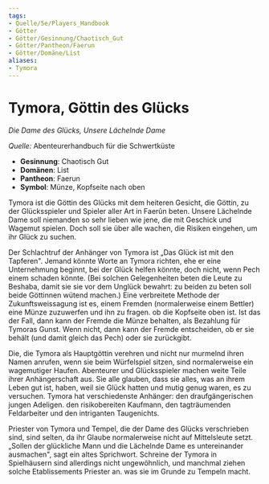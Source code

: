 ```yaml
---
tags:
- Quelle/5e/Players_Handbook
- Götter
- Götter/Gesinnung/Chaotisch_Gut
- Götter/Pantheon/Faerun
- Götter/Domäne/List
aliases:
- Tymora
---
```

# Tymora, Göttin des Glücks
_Die Dame des Glücks, Unsere Lächelnde Dame_

_Quelle:_ Abenteurerhandbuch für die Schwertküste  

- **Gesinnung**: Chaotisch Gut
- **Domänen**: List
- **Pantheon**: Faerun
- **Symbol**: Münze, Kopfseite nach oben

Tymora ist die Göttin des Glücks mit dem heiteren Gesicht, die Göttin, zu der Glücksspieler und Spieler aller Art in Faerûn beten. Unsere Lächelnde Dame soll niemanden so sehr lieben wie jene, die mit Geschick und Wagemut spielen. Doch soll sie über alle wachen, die Risiken eingehen, um ihr Glück zu suchen.

Der Schlachtruf der Anhänger von Tymora ist „Das Glück ist mit den Tapferen". Jemand könnte Worte an Tymora richten, ehe er eine Unternehmung beginnt, bei der Glück helfen könnte, doch nicht, wenn Pech einem schaden könnte. (Bei solchen Gelegenheiten beten die Leute zu Beshaba, damit sie sie vor dem Unglück bewahrt: zu beiden zu beten soll beide Göttinnen wütend machen.) Eine verbreitete Methode der Zukunftsweissagung ist es, einem Fremden (normalerweise einem Bettler) eine Münze zuzuwerfen und ihn zu fragen. ob die Kopfseite oben ist. Ist das der Fall, dann kann der Fremde die Münze behalten, als Bezahlung für Tymoras Gunst. Wenn nicht, dann kann der Fremde entscheiden, ob er sie behält (und damit gleich das Pech) oder sie zurückgibt.

Die, die Tymora als Hauptgöttin verehren und nicht nur murmelnd ihren Namen anrufen, wenn sie beim Würfelspiel sitzen, sind normalerweise ein wagemutiger Haufen. Abenteurer und Glücksspieler machen weite Teile ihrer Anhängerschaft aus. Sie alle glauben, dass sie alles, was an ihrem Leben gut ist, haben, weil sie Glück hatten und mutig genug waren, es zu versuchen. Tymora hat verschiedenste Anhänger: den draufgängerischen jungen Adeligen. den risikobereiten Kaufmann, den tagträumenden Feldarbeiter und den intriganten Taugenichts.

Priester von Tymora und Tempel, die der Dame des Glücks verschrieben sind, sind selten, da ihr Glaube normalerweise nicht auf Mittelsleute setzt. „Sollen der glückliche Mann und die Lächelnde Dame es untereinander ausmachen", sagt ein altes Sprichwort. Schreine der Tymora in Spielhäusern sind allerdings
nicht ungewöhnlich, und manchmal ziehen solche Etablissements Priester an. was sie im Grunde zu Tempeln macht.